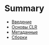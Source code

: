 # Summary

* [Введение](README.md)
* [Основы CLR](model-vipolneniya-koda-v-clr.md)
* [Метаданные](metadannie.md)
* [Сборки](sborki.md)

